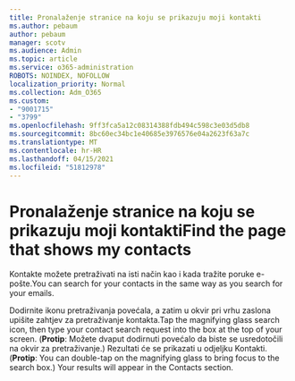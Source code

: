 ```yaml
---
title: Pronalaženje stranice na koju se prikazuju moji kontakti
ms.author: pebaum
author: pebaum
manager: scotv
ms.audience: Admin
ms.topic: article
ms.service: o365-administration
ROBOTS: NOINDEX, NOFOLLOW
localization_priority: Normal
ms.collection: Adm_O365
ms.custom:
- "9001715"
- "3799"
ms.openlocfilehash: 9ff3fca5a12c08314388fdb494c598c3e03d5db8
ms.sourcegitcommit: 8bc60ec34bc1e40685e3976576e04a2623f63a7c
ms.translationtype: MT
ms.contentlocale: hr-HR
ms.lasthandoff: 04/15/2021
ms.locfileid: "51812978"
---
```

# <a name="find-the-page-that-shows-my-contacts"></a><span data-ttu-id="7efb1-102">Pronalaženje stranice na koju se prikazuju moji kontakti</span><span class="sxs-lookup"><span data-stu-id="7efb1-102">Find the page that shows my contacts</span></span>

<span data-ttu-id="7efb1-103">Kontakte možete pretraživati na isti način kao i kada tražite poruke e-pošte.</span><span class="sxs-lookup"><span data-stu-id="7efb1-103">You can search for your contacts in the same way as you search for your emails.</span></span>
 
<span data-ttu-id="7efb1-104">Dodirnite ikonu pretraživanja povećala, a zatim u okvir pri vrhu zaslona upišite zahtjev za pretraživanje kontakta.</span><span class="sxs-lookup"><span data-stu-id="7efb1-104">Tap the magnifying glass search icon, then type your contact search request into the box at the top of your screen.</span></span> <span data-ttu-id="7efb1-105">(**Protip**: Možete dvaput dodirnuti povećalo da biste se usredotočili na okvir za pretraživanje.) Rezultati će se prikazati u odjeljku Kontakti.</span><span class="sxs-lookup"><span data-stu-id="7efb1-105">(**Protip**: You can double-tap on the magnifying glass to bring focus to the search box.) Your results will appear in the Contacts section.</span></span>
